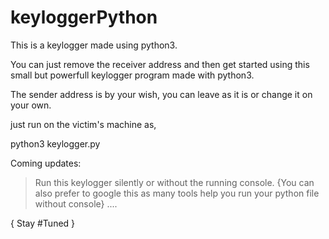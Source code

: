 # keyloggerPython
This is a keylogger made using python3.

You can just remove the receiver address and then get started using this small but powerfull keylogger program made with python3.

The sender address is by your wish, you can leave as it is or change it on your own.

just run on the victim's machine as,

python3 keylogger.py


Coming updates:
 > Run this keylogger silently or without the running console. {You can also prefer to google this as many tools help you run your python file without console}
 > ....

{
	Stay #Tuned
}
